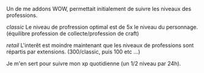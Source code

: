 Un de me addons WOW, permettait initialement de suivre les niveaux des professions.

*classic*
Le niveau de profression optimal est de 5x le niveau du personnage. (équilibre profession de collecte/profession de craft)

*retail*
L'interêt est moindre maintenant que les niveaux de professions sont répartis par extensions. (300/classic, puis 100 etc ...)

Je m'en sert pour suivre mon xp quotidienne (un 1/2 niveau par 24h).
